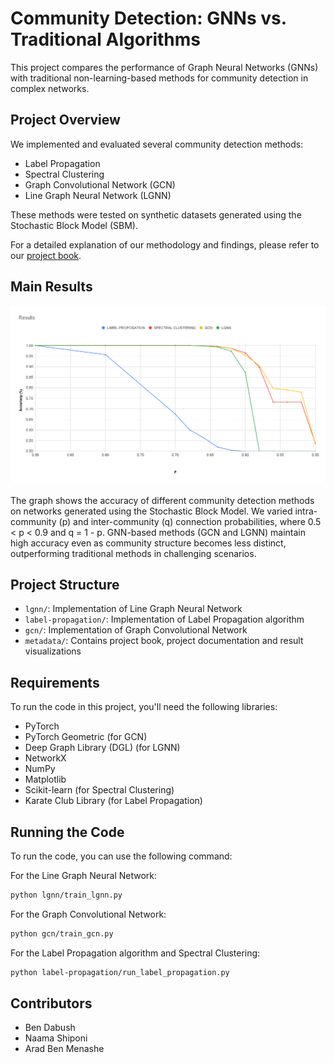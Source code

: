 # Community Detection: GNNs vs. Traditional Algorithms

This project compares the performance of Graph Neural Networks (GNNs) with traditional non-learning-based methods for community detection in complex networks.

## Project Overview

We implemented and evaluated several community detection methods:

- Label Propagation
- Spectral Clustering
- Graph Convolutional Network (GCN)
- Line Graph Neural Network (LGNN)

These methods were tested on synthetic datasets generated using the Stochastic Block Model (SBM).

For a detailed explanation of our methodology and findings, please refer to our [project book](metadata/project_book.pdf).

## Main Results

![Community Detection Results](metadata/main_pq_results.png)

The graph shows the accuracy of different community detection methods on networks generated using the Stochastic Block Model. We varied intra-community (p) and inter-community (q) connection probabilities, where 0.5 < p < 0.9 and q = 1 - p. GNN-based methods (GCN and LGNN) maintain high accuracy even as community structure becomes less distinct, outperforming traditional methods in challenging scenarios.

## Project Structure

- `lgnn/`: Implementation of Line Graph Neural Network
- `label-propagation/`: Implementation of Label Propagation algorithm
- `gcn/`: Implementation of Graph Convolutional Network
- `metadata/`: Contains project book, project documentation and result visualizations

## Requirements

To run the code in this project, you'll need the following libraries:

- PyTorch
- PyTorch Geometric (for GCN)
- Deep Graph Library (DGL) (for LGNN)
- NetworkX
- NumPy
- Matplotlib
- Scikit-learn (for Spectral Clustering)
- Karate Club Library (for Label Propagation)

## Running the Code

To run the code, you can use the following command:

For the Line Graph Neural Network:

```bash
python lgnn/train_lgnn.py
```

For the Graph Convolutional Network:

```bash
python gcn/train_gcn.py
```

For the Label Propagation algorithm and Spectral Clustering:

```bash
python label-propagation/run_label_propagation.py
```

## Contributors

- Ben Dabush
- Naama Shiponi
- Arad Ben Menashe
